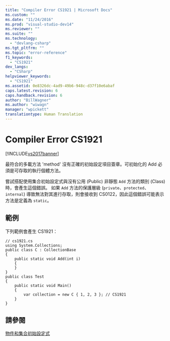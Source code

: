 ```yaml
---
title: "Compiler Error CS1921 | Microsoft Docs"
ms.custom: ""
ms.date: "11/24/2016"
ms.prod: "visual-studio-dev14"
ms.reviewer: ""
ms.suite: ""
ms.technology: 
  - "devlang-csharp"
ms.tgt_pltfrm: ""
ms.topic: "error-reference"
f1_keywords: 
  - "CS1921"
dev_langs: 
  - "CSharp"
helpviewer_keywords: 
  - "CS1921"
ms.assetid: 0e8326dc-4ad9-49b6-948c-d37f10e6abaf
caps.latest.revision: 6
caps.handback.revision: 6
author: "BillWagner"
ms.author: "wiwagn"
manager: "wpickett"
translationtype: Human Translation
---
```

# Compiler Error CS1921
[!INCLUDE[vs2017banner](../../../csharp/includes/vs2017banner.md)]

最符合的多載方法 'method' 沒有正確的初始設定項目簽章。可初始化的 Add 必須是可存取的執行個體方法。  
  
 嘗試搭配使用集合初始設定式與沒有公用 \(Public\) 非靜態 `Add` 方法的類別 \(Class\) 時，會產生這個錯誤。  如果 `Add` 方法的保護層級 \(`private`、`protected`、`internal`\) 導致無法對其進行存取，則會接收到 CS0122，因此這個錯誤可能表示方法是定義為 `static`。  
  
## 範例  
 下列範例會產生 CS1921：  
  
```  
// cs1921.cs  
using System.Collections;  
public class C : CollectionBase  
{  
    public static void Add(int i)  
    {  
    }  
}  
public class Test  
{  
    public static void Main()  
    {  
        var collection = new C { 1, 2, 3 }; // CS1921  
    }  
}  
```  
  
## 請參閱  
 [物件和集合初始設定式](../../../csharp/programming-guide/classes-and-structs/object-and-collection-initializers.md)